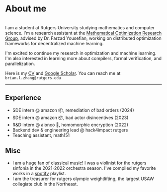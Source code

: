 # About me

\
I am a student at Rutgers University studying mathematics and computer science. I'm a research assistant at the [Mathematical Optimization Research Group](https://sites.rutgers.edu/farzad-yousefian/), advised by Dr. Farzad Yousefian, working on distributed optimization frameworks for decentralized machine learning.

I'm excited to continue my research in optimization and machine learning. I'm also interested in learning more about compilers, formal verification, and parallelization.

Here is my [CV](/bzhang_cv.pdf) and [Google Scholar](https://scholar.google.com/). You can reach me at `brian.l.zhang@rutgers.edu`

---

## Experience

- SDE intern @ amazon 📦, remediation of bad orders (2024)
- SDE intern @ amazon 📦, bad actor disincentives (2023)
- R&D intern @ aionco 🧬, homomorphic encryption (2022)
- Backend dev & engineering lead @ hack4impact rutgers
- Teaching assistant, math151

## Misc

- I am a huge fan of classical music! I was a violinist for the rutgers sinfonia in the 2021-2022 orchestra season. I've compiled my favorite works in a [spotify](https://open.spotify.com/playlist/12aSUDyCQ0FTuh68nw4XcD?si=773cbf61687d4d4c) playlist.
- I am the treasurer for rutgers olympic weightlifting, the largest USAW collegiate club in the Northeast.

